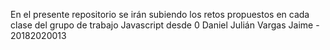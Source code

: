 En el presente repositorio se irán subiendo los retos propuestos en cada clase del grupo de trabajo Javascript desde 0
Daniel Julián Vargas Jaime - 20182020013
